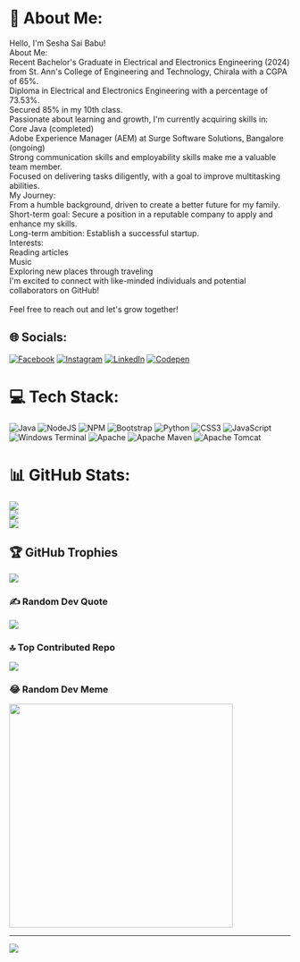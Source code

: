 # 💫 About Me:
Hello, I'm Sesha Sai Babu!<br>About Me:<br>Recent Bachelor's Graduate in Electrical and Electronics Engineering (2024) from St. Ann's College of Engineering and Technology, Chirala with a CGPA of 65%.<br>Diploma in Electrical and Electronics Engineering with a percentage of 73.53%.<br>Secured 85% in my 10th class.<br>Passionate about learning and growth, I'm currently acquiring skills in:<br>Core Java (completed)<br>Adobe Experience Manager (AEM) at Surge Software Solutions, Bangalore (ongoing)<br>Strong communication skills and employability skills make me a valuable team member.<br>Focused on delivering tasks diligently, with a goal to improve multitasking abilities.<br>My Journey:<br>From a humble background, driven to create a better future for my family.<br>Short-term goal: Secure a position in a reputable company to apply and enhance my skills.<br>Long-term ambition: Establish a successful startup.<br>Interests:<br>Reading articles<br>Music<br>Exploring new places through traveling<br>I'm excited to connect with like-minded individuals and potential collaborators on GitHub!<br><br>Feel free to reach out and let's grow together!


## 🌐 Socials:
[![Facebook](https://img.shields.io/badge/Facebook-%231877F2.svg?logo=Facebook&logoColor=white)](https://facebook.com/https://www.facebook.com/saisurya.saisurya.7370013?mibextid=ZbWKwL) [![Instagram](https://img.shields.io/badge/Instagram-%23E4405F.svg?logo=Instagram&logoColor=white)](https://instagram.com/https://www.instagram.com/mr_mad_) [![LinkedIn](https://img.shields.io/badge/LinkedIn-%230077B5.svg?logo=linkedin&logoColor=white)](https://linkedin.com/in/https://www.linkedin.com/in/seshasai386) [![Codepen](https://img.shields.io/badge/Codepen-000000?style=for-the-badge&logo=codepen&logoColor=white)](https://codepen.io/@busy-mind) 

# 💻 Tech Stack:
![Java](https://img.shields.io/badge/java-%23ED8B00.svg?style=for-the-badge&logo=openjdk&logoColor=white) ![NodeJS](https://img.shields.io/badge/node.js-6DA55F?style=for-the-badge&logo=node.js&logoColor=white) ![NPM](https://img.shields.io/badge/NPM-%23CB3837.svg?style=for-the-badge&logo=npm&logoColor=white) ![Bootstrap](https://img.shields.io/badge/bootstrap-%238511FA.svg?style=for-the-badge&logo=bootstrap&logoColor=white) ![Python](https://img.shields.io/badge/python-3670A0?style=for-the-badge&logo=python&logoColor=ffdd54) ![CSS3](https://img.shields.io/badge/css3-%231572B6.svg?style=for-the-badge&logo=css3&logoColor=white) ![JavaScript](https://img.shields.io/badge/javascript-%23323330.svg?style=for-the-badge&logo=javascript&logoColor=%23F7DF1E) ![Windows Terminal](https://img.shields.io/badge/Windows%20Terminal-%234D4D4D.svg?style=for-the-badge&logo=windows-terminal&logoColor=white) ![Apache](https://img.shields.io/badge/apache-%23D42029.svg?style=for-the-badge&logo=apache&logoColor=white) ![Apache Maven](https://img.shields.io/badge/Apache%20Maven-C71A36?style=for-the-badge&logo=Apache%20Maven&logoColor=white) ![Apache Tomcat](https://img.shields.io/badge/apache%20tomcat-%23F8DC75.svg?style=for-the-badge&logo=apache-tomcat&logoColor=black)
# 📊 GitHub Stats:
![](https://github-readme-stats.vercel.app/api?username=@seshasai386&theme=radical&hide_border=true&include_all_commits=true&count_private=true)<br/>
![](https://github-readme-streak-stats.herokuapp.com/?user=@seshasai386&theme=radical&hide_border=true)<br/>
![](https://github-readme-stats.vercel.app/api/top-langs/?username=@seshasai386&theme=radical&hide_border=true&include_all_commits=true&count_private=true&layout=compact)

## 🏆 GitHub Trophies
![](https://github-profile-trophy.vercel.app/?username=@seshasai386&theme=gruvbox_light&no-frame=false&no-bg=true&margin-w=4)

### ✍️ Random Dev Quote
![](https://quotes-github-readme.vercel.app/api?type=horizontal&theme=radical)

### 🔝 Top Contributed Repo
![](https://github-contributor-stats.vercel.app/api?username=@seshasai386&limit=5&theme=radical&combine_all_yearly_contributions=true)

### 😂 Random Dev Meme
<img src='https://memer-new.vercel.app/' style="height: 400px;"/>

---
[![](https://visitcount.itsvg.in/api?id=@seshasai386&icon=0&color=0)](https://visitcount.itsvg.in)

<!-- Proudly created with GPRM ( https://gprm.itsvg.in ) -->